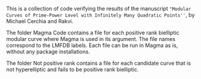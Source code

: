 This is a collection of code verifying the results of the manuscript ``"Modular Curves of Prime-Power Level with Infinitely Many Quadratic Points''``, by Michael Cerchia and Rakvi.

The folder Magma Code contains a file for each positive rank bielliptic modular curve where Magma is used in its argument. The file names correspond to the LMFDB labels. Each file can be run in Magma as is, without any package installations. 

The folder Not positive rank contains a file for each candidate curve that is not hyperelliptic and fails to be positive rank bielliptic. 
